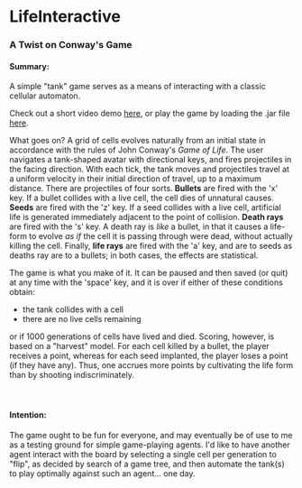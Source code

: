 # LifeInteractive

### A Twist on Conway's Game

#### Summary: 


A simple "tank" game serves as a means of interacting with a classic cellular automaton.<br />

Check out a short video demo [here](https://youtu.be/oIBqgyq9cdk), or play the game by loading the .jar file [here](/out/artifacts/LifeInteractive_jar/LifeInteractive.jar).

What goes on? A grid of cells evolves naturally from an initial state
in accordance with the rules of John Conway's *Game of Life*. 
The user navigates a tank-shaped avatar with directional keys, 
and fires projectiles in the facing direction. 
With each tick, the tank moves and projectiles travel at a uniform velocity in their
initial direction of travel, up to a maximum distance.
There are projectiles of four sorts. **Bullets** are fired with the 'x' key. 
If a bullet collides with a live cell, the cell dies of unnatural causes. 
**Seeds** are fired with the 'z' key. If a seed collides with a live cell, artificial
life is generated immediately adjacent to the point of collision.
**Death rays** are fired with the 's' key. A death ray is *like* a bullet, 
in that it causes a life-form to evolve *as if* the cell it is passing through were dead, 
without actually killing the cell. Finally, **life rays** are fired with the 'a' key, and are
to seeds as deaths ray are to a bullets; in both cases, the effects
are statistical. <br /> 

The game is what you make of it. It can be paused and then saved (or quit) at any time with the 'space' key, 
and it is over if either of these conditions obtain:

- the tank collides with a cell
- there are no live cells remaining <br />

or if 1000 generations of cells have lived and died. Scoring, however, is based on a "harvest" model. 
For each cell killed by a bullet, the player receives a point, whereas for each seed implanted, 
the player loses a point (if they have any). Thus, one accrues more points
by cultivating the life form than by shooting indiscriminately.  
<br />
<br />

#### Intention:
The game ought to be fun for everyone, and may eventually be of use to me as a testing ground for 
simple game-playing agents. I'd like to have another agent interact with the board by selecting a
single cell per generation to "flip", as decided by search of a game tree, and then
automate the tank(s) to play optimally against such an agent... one day.
